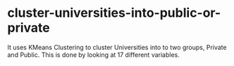 # cluster-universities-into-public-or-private
It uses KMeans Clustering to cluster Universities into to two groups, Private and Public. 
This is done by looking at 17 different variables.
